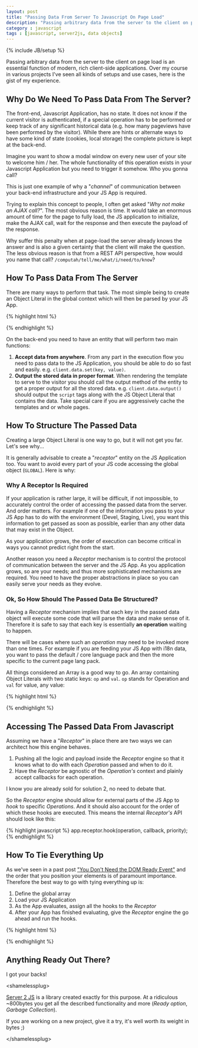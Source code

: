 ```yaml
---
layout: post
title: "Passing Data From Server To Javascript On Page Load"
description: "Passing arbitrary data from the server to the client on page load is an essential function of modern, rich client-side applications. Over my course in various projects I've seen all kinds of setups and use cases, here is the gist of my experience."
category : javascript
tags : [javascript, server2js, data objects]
---
```

{% include JB/setup %}

Passing arbitrary data from the server to the client on page load is an essential function of modern, rich client-side applications. Over my course in various projects I've seen all kinds of setups and use cases, here is the gist of my experience.

## Why Do We Need To Pass Data From The Server?

The front-end, Javascript Application, has no state. It does not know if the current visitor is authenticated, if a special operation has to be performed or keep track  of any significant historical data (e.g. how many pageviews have been performed by the visitor). While there are hints or alternate ways to have some kind of state (cookies, local storage) the complete picture is kept at the back-end.

Imagine you want to show a modal window on every new user of your site to welcome him / her. The whole functionality of this operation exists in your Javascript Application but you need to trigger it somehow. Who you gonna call?

This is just one example of why a "*channel*" of communication between your back-end infrastructure and your JS App is required.

Trying to explain this concept to people, I often get asked "*Why not make an AJAX call?*". The most obvious reason is time. It would take an enormous amount of time for the page to fully load, the JS application to initialize, make the AJAX call, wait for the response and then execute the payload of the response.

Why suffer this penalty when at page-load the server already knows the answer and is also a given certainty that the client will make the question. The less obvious reason is that from a REST API perspective, how would you name that call? `/computah/tell/me/what/i/need/to/know`?

## How To Pass Data From The Server

There are many ways to perform that task. The most simple being to create an Object Literal in the global context which will then be parsed by your JS App.

{% highlight html %}
<script>
  var GLOBAL = {
    isAuthenticated: false
  };
</script>
<script type="text/javascript" src="ourApplication.js"></script>
{% endhighlight %}

On the back-end you need to have an entity that will perform two main functions:

1. **Accept data from anywhere**. From any part in the execution flow you need to pass data to the JS Application, you should be able to do so fast and easily. e.g. `client.data.set(key, value)`.
2. **Output the stored data in proper format**. When rendering the template to serve to the visitor you should call the output method of the entity to get a proper output for all the stored data. e.g. `client.data.output()` should output the `script` tags along with the JS Object Literal that contains the data. Take special care if you are aggressively cache the templates and or whole pages.

## How To Structure The Passed Data

Creating a large Object Literal is one way to go, but it will not get you far. Let's see why...

It is generally advisable to create a "*receptor*" entity on the JS Application too. You want to avoid every part of your JS code accessing the global object (`GLOBAL`). Here is why:

### Why A Receptor Is Required

If your application is rather large, it will be difficult, if not impossible, to accurately control the order of accessing the passed data from the server. And order matters. For example if one of the information you pass to your JS App has to do with the environment (Devel, Staging, Live), you want this information to get passed as soon as possible, earlier than any other data that may exist in the Object.

As your application grows, the order of execution can become critical  in ways you cannot predict right from the start.

Another reason you need a *Receptor* mechanism is to control the protocol of communication between the server and the JS App. As you application grows, so are your needs; and thus more sophisticated mechanisms are required. You need to have the proper abstractions in place so you can easily serve your needs as they evolve.

### Ok, So How Should The Passed Data Be Structured?

Having a *Receptor* mechanism implies that each key in the passed data object will execute some code that will parse the data and make sense of it. Therefore it is safe to say that each key is essentially **an operation** waiting to happen.

There will be cases where such an *operation* may need to be invoked more than one times. For example if you are feeding your JS App with i18n data, you want to pass the default / core language pack and then the more specific to the current page lang pack.

All things considered an Array is a good way to go. An array containing Object Literals with two static keys: `op` and `val`. `op` stands for Operation and `val` for value, any value:

{% highlight html %}
<script>
  var GLOBAL = [
    {op: 'isAuthenticated', val: false},
    {op: 'environment',     val: 'LIVE'},
    {op: 'langPack',        val: {/* Huge object */}}
    {op: 'langPack',        val: {/* Additional page specific */}}
  ];
</script>
<script type="text/javascript" src="ourApplication.js"></script>
{% endhighlight %}

## Accessing The Passed Data From Javascript

Assuming we have a "*Receptor*" in place there are two ways we can architect how this engine behaves.

1. Pushing all the logic and payload inside the *Receptor* engine so that it knows what to do with each *Operation* passed and when to do it.
2. Have the *Receptor* be agnostic of the *Operation's* context and plainly accept callbacks for each operation.

I know you are already sold for solution 2, no need to debate that.

So the *Receptor* engine should allow for external parts of the JS App to *hook* to specific *Operations*. And it should also account for the order of which these hooks are executed. This means the internal *Receptor's* API should look like this:

{% highlight javascript %}
app.receptor.hook(operation, callback, priority);
{% endhighlight %}

## How To Tie Everything Up

As we've seen in a past post ["You Don't Need the DOM Ready Event"][ready.post] and the order that you position your elements is of paramount importance. Therefore the best way to go with tying everything up is:

1. Define the global array
2. Load your JS Application
3. As the App evaluates, assign all the hooks to the *Receptor*
4. After your App has finished evaluating, give the *Receptor* engine the go ahead and run the hooks.


{% highlight html %}
<script type="text/javascript">
  var GLOBAL = [{op: 'isAuthenticated', val: false}];
</script>
<script type="text/javascript" src="ourApplication.js"></script>
<script type="text/javascript">
  // run the hooks
  app.receptor.runHooks();
</script>
{% endhighlight %}

## Anything Ready Out There?

I got your backs!

&lt;shamelessplug&gt;

[Server 2 JS][server2js] is a library created exactly for this purpose. At a ridiculous ~800bytes you get all the described functionality and more (*Ready option*, *Garbage Collection*).

If you are working on a new project, give it a try, it's well worth its weight in bytes ;)

 &lt;/shamelessplug&gt;

[ready.post]: http://thanpol.as/javascript/you-dont-need-dom-ready/ "thanpolas blog :: You Don't Need the DOM Ready Event"
[server2js]: https://github.com/thanpolas/server2js "thanpolas server2js library"

